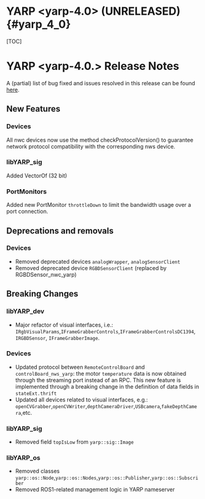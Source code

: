 YARP <yarp-4.0> (UNRELEASED)                                         {#yarp_4_0}
============================

[TOC]

YARP <yarp-4.0.> Release Notes
=============================


A (partial) list of bug fixed and issues resolved in this release can be found
[here](https://github.com/robotology/yarp/issues?q=label%3A%22Fixed+in%3A+YARP+yarp-3.12%22).

New Features
----------------

### Devices

All nwc devices now use the method checkProtocolVersion() to guarantee network protocol 
compatibility with the corresponding nws device.

### libYARP_sig

Added VectorOf<float> (32 bit)

### PortMonitors

Added new PortMonitor `throttleDown` to limit the bandwidth usage over a port connection.

Deprecations and removals
---------------------------

### Devices

* Removed deprecated devices `analogWrapper`, `analogSensorClient`
* Removed deprecated device `RGBDSensorClient` (replaced by RGBDSensor_nwc_yarp)

Breaking Changes
----------------

### libYARP_dev

* Major refactor of visual interfaces, i.e.:
 `IRgbVisualParams`,`IFrameGrabberControls`,`IFrameGrabberControlsDC1394`,
 `IRGBDSensor`, `IFrameGrabberImage`.

### Devices

* Updated protocol between `RemoteControlBoard` and `controlBoard_nws_yarp`: the motor `temperature` data is
  now obtained through the streaming port instead of an RPC. 
  This new feature is implemented through a breaking change in the definition of data fields in `stateExt.thrift`
* Updated all devices related to visual interfaces, e.g.:
 `openCVGrabber`,`openCVWriter`,`depthCameraDriver`,`USBcamera`,`fakeDepthCamera`,etc.

### libYARP_sig

* Removed field `topIsLow` from `yarp::sig::Image`

### libYARP_os

* Removed classes `yarp::os::Node`,`yarp::os::Nodes`,`yarp::os::Publisher`,`yarp::os::Subscriber`
* Removed ROS1-related management logic in YARP nameserver

